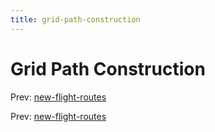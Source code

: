 ```yaml
---
title: grid-path-construction
---
```




# Grid Path Construction

Prev: [new-flight-routes](new-flight-routes.md)

Prev: [new-flight-routes](new-flight-routes.md)
